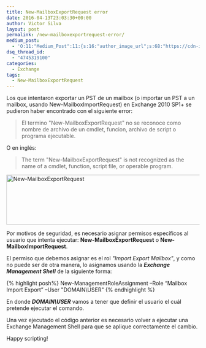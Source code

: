 ```yaml
---
title: New-MailboxExportRequest error
date: 2016-04-13T23:03:30+00:00
author: Victor Silva
layout: post
permalink: /new-mailboxexportrequest-error/
medium_post:
  - 'O:11:"Medium_Post":11:{s:16:"author_image_url";s:68:"https://cdn-images-1.medium.com/fit/c/200/200/0*Sz3Js055VwE6KyPu.jpg";s:10:"author_url";s:33:"https://medium.com/@vmsilvamolina";s:11:"byline_name";N;s:12:"byline_email";N;s:10:"cross_link";s:2:"no";s:2:"id";s:12:"e36a95732c72";s:21:"follower_notification";s:3:"yes";s:7:"license";s:19:"all-rights-reserved";s:14:"publication_id";s:2:"-1";s:6:"status";s:6:"public";s:3:"url";s:77:"https://medium.com/@vmsilvamolina/new-mailboxexportrequest-error-e36a95732c72";}'
dsq_thread_id:
  - "4745319100"
categories:
  - Exchange
tags:
  - New-MailboxExportRequest
---
```

Los que intentaron exportar un PST de un mailbox (o importar un PST a un mailbox, usando New-MailboxImportRequest) en Exchange 2010 SP1+ se pudieron haber encontrado con el siguiente error:

> El termino "New-MailboxExportRequest" no se reconoce como nombre de archivo de un cmdlet, funcion, archivo de script o programa ejecutable.

O en inglés:

> The term "New-MailboxExportRequest" is not recognized as the name of a cmdlet, function, script file, or operable program.

<img src="https://lh3.googleusercontent.com/igs1MN5Ki5pAEzbOZdglQoZR6QDxInVJv6_NXOEWQJdPfBPzbRNkGXV2YckGOaKSxGrwK_qHdvzbGfox9wGzk6g6i-4PEvEXO29saccTBhWE9wrjm7hai5ZmdKlw44yYTqJyPu1q33-FzC68ExRUNap0-IWp5-6RjCGaTKg-r26KjZ-js5W5W0BpW4QkS1wecqibq0UUGMbM7ePldpxu2R-9Pl_1QrmPdoq53o4YLEChlz2aCrzot4No4lGVBQOg-ynoukFX_poMrpiZWbksr6qQO066mEWmJbZ4vGcZIWdAtXHMAEn63kvud53ALQi2dVdd8ZXWurO_-_L6NVAFICc7wJDCV2Whoh8TgBaNhZWpFx1_oqe-f5teb-DrjXClD4ESNzBsDz-c_Ayn1xK-5PRo2tcaLQGxmXHpCBrw1LTB18iOBj-LXS56ob0NgS6UGCVK8gRASxra97nqPu_gagVevBMQQleQq7GKJ6Zr9kajNWXvfV2Ls-O7tsVCBLdQep0hQriNdnCqUgBfx3xXW3Yx5l1PvPNoFVY_8jTNzglzZhc6CNYZMVDswxx1MrmYuDvn=w959-h130-no" width="959" height="130" alt="New-MailboxExportRequest" class="alignnone" />

Por motivos de seguridad, es necesario asignar permisos específicos al usuario que intenta ejecutar: **New-MailboxExportRequest** o **New-MailboxImportRequest**.

El permiso que debemos asignar es el rol _"Import Export Mailbox"_, y como no puede ser de otra manera, lo asignamos usando la **_Exchange Management Shell_** de la siguiente forma:

{% highlight posh%}
  New-ManagementRoleAssignment –Role “Mailbox Import Export” –User "DOMAIN\USER"
{% endhighlight %}

En donde **_DOMAIN\USER_** vamos a tener que definir el usuario el cuál pretende ejecutar el comando.

Una vez ejecutado el código anterior es necesario volver a ejecutar una Exchange Management Shell para que se aplique correctamente el cambio.

Happy scripting!
